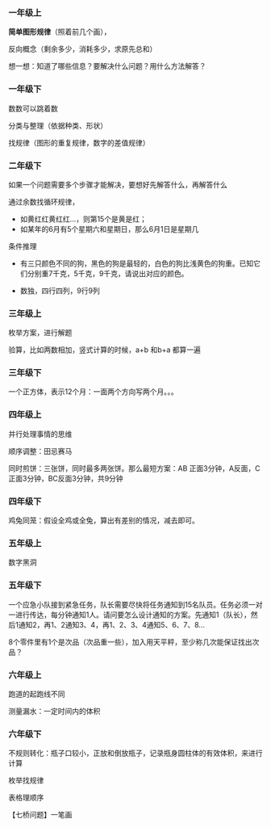 ### 一年级上

**简单图形规律**（照着前几个画），

反向概念（剩余多少，消耗多少，求原先总和）

想一想：知道了哪些信息？要解决什么问题？用什么方法解答？

### 一年级下

数数可以跳着数

分类与整理（依据种类、形状）

找规律（图形的重复规律，数字的差值规律）

### 二年级下

如果一个问题需要多个步骤才能解决，要想好先解答什么，再解答什么

通过余数找循环规律，

- 如黄红红黄红红...，则第15个是黄是红；
- 如某年的6月有5个星期六和星期日，那么6月1日是星期几



条件推理

- 有三只颜色不同的狗，黑色的狗是最轻的，白色的狗比浅黄色的狗重。已知它们分别重7千克，5千克，9千克，请说出对应的颜色。

- 数独，四行四列，9行9列

### 三年级上

枚举方案，进行解题

验算，比如两数相加，竖式计算的时候，a+b 和b+a 都算一遍

### 三年级下

一个正方体，表示12个月：一面两个方向写两个月。。。

### 四年级上

并行处理事情的思维

顺序调整：田忌赛马

同时煎饼：三张饼，同时最多两张饼。那么最短方案：AB 正面3分钟，A反面，C正面3分钟，BC反面3分钟，共9分钟

### 四年级下

鸡兔同笼：假设全鸡或全兔，算出有差别的情况，减去即可。

### 五年级上

数字黑洞

### 五年级下

一个应急小队接到紧急任务，队长需要尽快将任务通知到15名队员。任务必须一对一进行传达，每分钟通知1人。请问要怎么设计通知的方案。先通知1（队长），然后1通知2，再1、2通知3、4，再1、2、3、4通知5、6、7、8...



8个零件里有1个是次品（次品重一些），加入用天平秤，至少称几次能保证找出次品？

### 六年级上

跑道的起跑线不同

测量漏水：一定时间内的体积

### 六年级下

不规则转化：瓶子口较小，正放和倒放瓶子，记录瓶身圆柱体的有效体积，来进行计算



枚举找规律

表格理顺序

【七桥问题】一笔画

